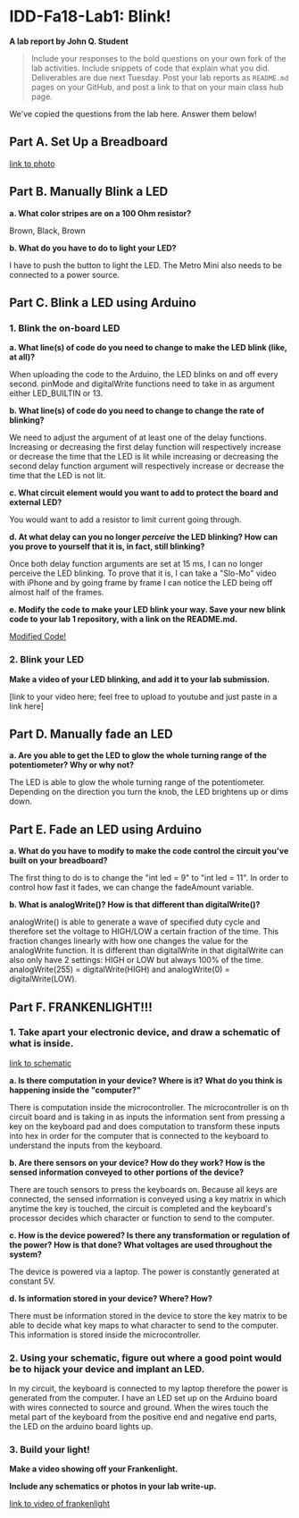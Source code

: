# IDD-Fa18-Lab1: Blink!

**A lab report by John Q. Student**


> Include your responses to the bold questions on your own fork of the lab activities. Include snippets of code that explain what you did. Deliverables are due next Tuesday. Post your lab reports as `README.md` pages on your GitHub, and post a link to that on your main class hub page.

We've copied the questions from the lab here. Answer them below!

## Part A. Set Up a Breadboard

[link to photo](https://github.com/wario123/IDD-Fa18-Lab1/blob/master/IMG_7296.jpg)
 

## Part B. Manually Blink a LED

**a. What color stripes are on a 100 Ohm resistor?**

Brown, Black, Brown
 
**b. What do you have to do to light your LED?**

I have to push the button to light the LED. The Metro Mini also needs to be connected to a power source.

## Part C. Blink a LED using Arduino

### 1. Blink the on-board LED

**a. What line(s) of code do you need to change to make the LED blink (like, at all)?**

When uploading the code to the Arduino, the LED blinks on and off every second. pinMode and digitalWrite functions need to take in as argument either LED_BUILTIN or 13.

**b. What line(s) of code do you need to change to change the rate of blinking?**

We need to adjust the argument of at least one of the delay functions. Increasing or decreasing the first delay function will respectively increase or decrease the time that the LED is lit while increasing or decreasing the second delay function argument will respectively increase or decrease the time that the LED is not lit.

**c. What circuit element would you want to add to protect the board and external LED?**

You would want to add a resistor to limit current going through.
 
**d. At what delay can you no longer *perceive* the LED blinking? How can you prove to yourself that it is, in fact, still blinking?**

Once both delay function arguments are set at 15 ms, I can no longer perceive the LED blinking. To prove that it is, I can take a "Slo-Mo" video with iPhone and by going frame by frame I can notice the LED being off almost half of the frames.

**e. Modify the code to make your LED blink your way. Save your new blink code to your lab 1 repository, with a link on the README.md.**

[Modified Code!](https://github.com/wario123/IDD-Fa18-Lab1/blob/master/partC_question1e.ino)
    

### 2. Blink your LED

**Make a video of your LED blinking, and add it to your lab submission.**

[link to your video here; feel free to upload to youtube and just paste in a link here]


## Part D. Manually fade an LED

**a. Are you able to get the LED to glow the whole turning range of the potentiometer? Why or why not?**

The LED is able to glow the whole turning range of the potentiometer. Depending on the direction you turn the knob, the LED brightens up or dims down.


## Part E. Fade an LED using Arduino

**a. What do you have to modify to make the code control the circuit you've built on your breadboard?**

The first thing to do is to change the "int led = 9" to "int led = 11". In order to control how fast it fades, we can change the fadeAmount variable.

**b. What is analogWrite()? How is that different than digitalWrite()?**

analogWrite() is able to generate a wave of specified duty cycle and therefore set the voltage to HIGH/LOW a certain fraction of the time. This fraction changes linearly with how one changes the value for the analogWrite function. It is different than digitalWrite in that digitalWrite can also only have 2 settings: HIGH or LOW but always 100% of the time. analogWrite(255) = digitalWrite(HIGH) and analogWrite(0) = digitalWrite(LOW).


## Part F. FRANKENLIGHT!!!

### 1. Take apart your electronic device, and draw a schematic of what is inside. 

[link to schematic](https://github.com/wario123/IDD-Fa18-Lab1/blob/master/IMG_7319.jpg)


**a. Is there computation in your device? Where is it? What do you think is happening inside the "computer?"**

There is computation inside the microcontroller. The microcontroller is on th circuit board and is taking in as inputs the information sent from pressing a key on the keyboard pad and does computation to transform these inputs into hex in order for the computer that is connected to the keyboard to understand the inputs from the keyboard.

**b. Are there sensors on your device? How do they work? How is the sensed information conveyed to other portions of the device?**

There are touch sensors to press the keyboards on. Because all keys are connected, the sensed information is conveyed using a key matrix in which anytime the key is touched, the circuit is completed and the keyboard's processor decides which character or function to send to the computer.

**c. How is the device powered? Is there any transformation or regulation of the power? How is that done? What voltages are used throughout the system?**

The device is powered via a laptop. The power is constantly generated at constant 5V.

**d. Is information stored in your device? Where? How?**

There must be information stored in the device to store the key matrix to be able to decide what key maps to what character to send to the computer. This information is stored inside the microcontroller.

### 2. Using your schematic, figure out where a good point would be to hijack your device and implant an LED.

In my circuit, the keyboard is connected to my laptop therefore the power is generated from the computer. I have an LED set up on the Arduino board with wires connected to source and ground. When the wires touch the metal part of the keyboard from the positive end and negative end parts, the LED on the arduino board lights up.

### 3. Build your light!

**Make a video showing off your Frankenlight.**

**Include any schematics or photos in your lab write-up.**

[link to video of frankenlight](https://www.youtube.com/watch?v=3TEYE3-ppyM&feature=youtu.be)

